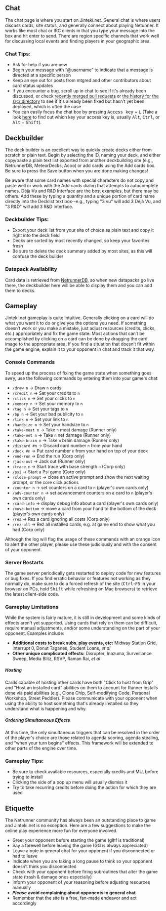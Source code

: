 ## Chat
The chat page is where you start on Jinteki.net. General chat is where users discuss cards, site status, and generally connect about playing Netunner. It works like most chat or IRC clients in that you type your message into the box and hit enter to send. There are region specific channels that work well for discussing local events and finding players in your geographic area.

### Chat Tips:
* Ask for help if you are new
* Begin your message with “@username” to indicate that a message is directed at a specific person
* Keep an eye out for posts from mtgred and other contributors about card status updates
* If you encounter a bug, scroll up in chat to see if it's already been discussed, or check [recently merged pull requests](https://github.com/mtgred/netrunner/pulls?q=is%3Apr+is%3Aclosed) or [the history for the src/ directory](https://github.com/mtgred/netrunner/commits/master/src/clj/game) to see if it's already been fixed but hasn't yet been deployed, which is often the case
* You can easily focus the chat box by pressing <kbd>Access key</kbd> + <kbd>L</kbd> (Take a look [here](https://en.wikipedia.org/wiki/Access_key) to find out which key your access key is, usually <kbd>Alt</kbd>, <kbd>Ctrl</kbd>, or <kbd>Alt</kbd> + <kbd>Shift</kbd>).

## Deckbuilder
The deck builder is an excellent way to quickly create decks either from scratch or plain text. Begin by selecting the ID, naming your deck, and either copy/paste a plain text list exported from another deckbuilding site (e.g., NetrunnerDB, MeteorDecks, Acoo) or add cards using the Add cards box. Be sure to press the Save button when you are done making changes!

Be aware that some card names with special characters do not copy and paste well or work with the Add cards dialog that attempts to autocomplete names. Déjà Vu and R&D Interface are the best examples, but there may be others. Add these by typing a quantity and a unique portion of card name directly into the Decklist text box--e.g., typing "3 vu" will add 3 Déjà Vu, and "3 R&D" will add 3 R&D Interface.

### Deckbuilder Tips:
* Export your deck list from your site of choice as plain text and copy it right into the deck field
* Decks are sorted by most recently changed, so keep your favorites fresh
* Be sure to delete the deck summary added by most sites, as this will confuse the deck builder

### Datapack Availability
Card data is retrieved from [NetrunnerDB](http://www.netrunnerdb.com), so when new datapacks go live there, the deckbuilder here will be able to display them and you can add them to decks. 

## Gameplay
Jinteki.net gameplay is quite intuitive. Generally clicking on a card will do what you want it to do or give you the options you need. If something doesn’t work or you make a mistake, just adjust resources (credits, clicks, etc.) appropriately and fix the game state. Most actions that can’t be accomplished by clicking on a card can be done by dragging the card image to the appropriate area. If you find a situation that doesn’t fit within the game engine, explain it to your opponent in chat and track it that way.
### Console Commands
To speed up the process of fixing the game state when something goes awry, use the following commands by entering them into your game's chat:

- `/draw n` -> Draw `n` cards
- `/credit n` -> Set your credits to `n`
- `/click n` -> Set your clicks to `n`
- `/memory n` -> Set your memory to `n`
- `/tag n` -> Set your tags to `n`
- `/bp n` -> Set your bad publicity to `n`
- `/link n` -> Set your link to `n`
- `/handsize n` -> Set your handsize to `n`
- `/take-meat n` -> Take `n` meat damage (Runner only)
- `/take-net n` -> Take `n` net damage (Runner only) 
- `/take-brain n` -> Take `n` brain damage (Runner only)
- `/discard #n` -> Discard card number `n` from your hand  
- `/deck #n` -> Put card number `n` from your hand on top of your deck
- `/end-run` -> End the run (Corp only)
- `/jack-out` -> Jack out (Runner only)
- `/trace n` -> Start trace with base strength `n` (Corp only)
- `/psi` -> Start a Psi game (Corp only)
- `/close-prompt` -> close an active prompt and show the next waiting prompt, or the core click actions
- `/counter n` -> set counters on a card to `n` (player's own cards only)
- `/adv-counter n` -> set advancement counters on a card to `n` (player's own cards only)
- `/card-info` -> display debug info about a card (player's own cards only)
- `/move-bottom` -> move a card from your hand to the bottom of the deck (player's own cards only)
- `/rez` -> Rez a card ignoring all costs (Corp only)
- `/rez-all` -> Rez all installed cards, e.g. at game end to show what you had (Corp only)

Although the log will flag the usage of these commands with an orange icon to alert the other player, please use these judiciously and with the consent of your opponent. 

### Server Restarts
The game server periodically gets restarted to deploy code for new features or bug fixes. If you find erratic behavior or features not working as they normally do, make sure to do a forced refresh of the site (<kbd>Ctrl</kbd>-<kbd>F5</kbd> in your browser on PCs, hold <kbd>Shift</kbd> while refreshing on Mac browsers) to retrieve the latest client-side code. 
### Gameplay Limitations
While the system is fairly mature, it is still in development and some kinds of effects aren't yet supported. Using cards that rely on them can be difficult, require manual adjustments, and/or some understanding on the part of your opponent. Examples include: 

* **Additional costs to break subs, play events, etc:** Midway Station Grid, Interrupt 0, Donut Taganes, Student Loans, *et al*
* **Other unique complicated effects:** Disrupter, Inazuma, Surveillance Sweep, Media Blitz, RSVP, Raman Rai, *et al*

##### Hosting
Cards capable of hosting other cards have both "Click to host from Grip" and "Host an installed card" abilities on them to account for Runner installs done via paid abilities (e.g., Clone Chip, Self-modifying Code, Personal Workshop, Street Peddler). Please communicate with your opponent when using the ability to host something that's already installed so they understand what is happening and why. 

##### Ordering Simultaneous Effects
At this time, the only simultaneous triggers that can be resolved in the order of the player's choice are those related to agenda scoring, agenda stealing, and "when your turn begins" effects. This framework will be extended to other parts of the engine over time.
 
### Gameplay Tips:
* Be sure to check available resources, especially credits and MU, before trying to install
* Clicking the side of a pop up menu will usually dismiss it
* Try to take recurring credits before doing the action for which they are used

## Etiquette
The Netrunner community has always been an outstanding place to game and Jinteki.net is no exception. Here are a few suggestions to make the online play experience more fun for everyone involved.

* Greet your opponent before starting the game (glhf is traditional)
* Say a farewell before leaving the game (GG is always appreciated)
* Leave a note in general chat for your opponent if you disconnected or had to leave
* Indicate when you are taking a long pause to think so your opponent doesn’t think you disconnected
* Check with your opponent before firing subroutines that alter the game state (trash & damage ones especially)
* Inform your opponent of your reasoning before adjusting resources manually
* ***Please*** **avoid complaining about opponents in general chat**
* Remember that the site is a free, fan-made endeavor and act accordingly